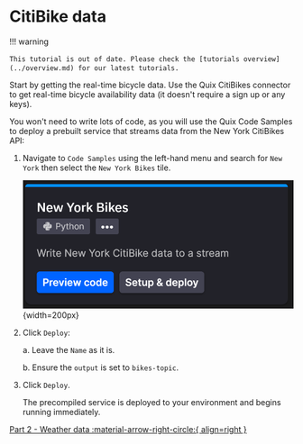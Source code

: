 # CitiBike data

!!! warning

    This tutorial is out of date. Please check the [tutorials overview](../overview.md) for our latest tutorials.

Start by getting the real-time bicycle data. Use the Quix CitiBikes connector to get real-time bicycle availability data (it doesn't require a sign up or any keys).

You won't need to write lots of code, as you will use the Quix Code Samples to deploy a prebuilt service that streams data from the New York CitiBikes API:

1. Navigate to `Code Samples` using the left-hand menu and search for `New York` then select the `New York Bikes` tile.

	![NY Bikes sample tile](./images/ny-bikes-library-tile.png){width=200px}

2. Click `Deploy`:

	a. Leave the `Name` as it is.
	
	b. Ensure the `output` is set to `bikes-topic`.
	
3. Click `Deploy`.

	The precompiled service is deployed to your environment and begins running immediately.

[Part 2 - Weather data :material-arrow-right-circle:{ align=right }](2-weatherdata.md)